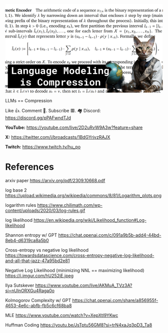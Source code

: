 ![](thumbnails/24.09.2023.png)

LLMs == Compression

Like 👍. Comment 💬. Subscribe 🟥.
🏘 Discord: https://discord.gg/pPAFwndTJd

**YouTube:** https://youtube.com/live/2D2uRvW9A3w?feature=share

**X:** https://twitter.com/i/broadcasts/1BdGYrjvzRAJX

**Twitch:** https://www.twitch.tv/hu_po


# References

arxiv paper
https://arxiv.org/pdf/2309.10668.pdf

log base 2
https://upload.wikimedia.org/wikipedia/commons/8/81/Logarithm_plots.png

logarithm rules
https://www.chilimath.com/wp-content/uploads/2020/03/log-rules.gif

log likelihood
https://en.wikipedia.org/wiki/Likelihood_function#Log-likelihood

Shannon entropy w/ GPT
https://chat.openai.com/c/091a9b5b-add4-44bd-8eb4-d6319ca8a5b0

Cross-entropy vs negative log likelihood
https://towardsdatascience.com/cross-entropy-negative-log-likelihood-and-all-that-jazz-47a95bd2e81

Negative Log Likelihood (minimizing NNL == maximizing likelihood)
https://i.imgur.com/hU252jE.jpeg

Ilya Sutskever
https://www.youtube.com/live/AKMuA_TVz3A?si=nUlnORXGu4Raga0o

Kolmogorov Complexity w/ GPT
https://chat.openai.com/share/a856955f-4653-4e6c-abfb-fb5c6cf68ba8

MLE
https://www.youtube.com/watch?v=XepXtl9YKwc

Huffman Coding
https://youtu.be/JsTptu56GM8?si=trN4xaJq3pD3_Ta8

